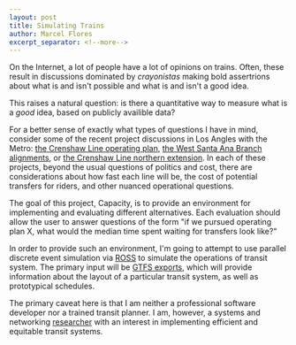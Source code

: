 ```yaml
---
layout: post
title: Simulating Trains
author: Marcel Flores
excerpt_separator: <!--more-->
---
```


On the Internet, a lot of people have a lot of opinions on trains. 
Often, these result in discussions dominated by _crayonistas_ making bold
assertrions about what is and isn't possible and what is and isn't a good idea.

This raises a natural question: is there a quantitative way to measure what is
a _good_ idea, based on publicly availible data?

<!--more-->

For a better sense of exactly what types of questions I have in mind, consider
some of the recent project discussions in Los Angles with the Metro:
[the Crenshaw Line operating plan](https://thesource.metro.net/2018/06/18/report-explains-operating-plan-for-crenshaw-lax-line-and-green-line/),
[the West Santa Ana Branch alignments](https://thesource.metro.net/2018/07/11/updated-scoping-meets-for-artesia-to-dtla-light-rail-project-begin-july-24/),
or [the Crenshaw Line northern extension](https://thesource.metro.net/2018/07/22/feasibility-study-looks-at-possible-routes-for-crenshaw-north-extension/).
In each of these projects, beyond the usual questions of politics and cost,
there are considerations about how fast each line will be, the cost of
potential transfers for riders, and other nuanced operational
questions.

The goal of this project, Capacity, is to provide an environment for
implementing and evaluating different alternatives. Each evaluation should
allow the user to answer questions of the form "if we pursued operating plan X,
what would the median time spent waiting for transfers look like?"

In order to provide such an environment, I'm going to attempt to use parallel
discrete event simulation via [ROSS](http://carothersc.github.io/ROSS/) to
simulate the operations of transit system. The primary input will be [GTFS
exports](https://en.wikipedia.org/wiki/General_Transit_Feed_Specification),
which will provide information about the layout of a particular transit system,
as well as prototypical schedules. 

The primary caveat here is that I am neither a professional software developer
nor a trained transit planner. I am, however, a systems and networking
[researcher](https://brickporch.com) with an interest in implementing efficient
and equitable transit systems.
